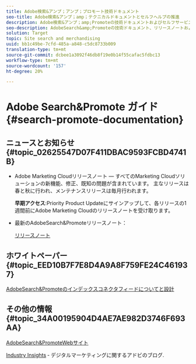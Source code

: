 ```yaml
---
title: Adobe検索&アンプ；アンプ；プロモート技術ドキュメント
seo-title: Adobe検索&アンプ；amp；テクニカルドキュメントとセルフヘルプの推進
description: Adobe検索&アンプ；amp;Promoteの技術ドキュメントおよびセルフサービスマテリアル
seo-description: AdobeSearch&amp;Promoteの技術ドキュメント、リリースノートおよびセルフヘルプ資料
solution: Target
topic: Site search and merchandising
uuid: bb1c49be-7cfd-485a-a848-c5dc8733b009
translation-type: tm+mt
source-git-commit: dcbee1a3092f46db8f19e0b14f55cafac5fdbc13
workflow-type: tm+mt
source-wordcount: '157'
ht-degree: 20%

---
```



# Adobe Search&amp;Promote ガイド {#search-promote-documentation}

## ニュースとお知らせ{#topic_02625547D07F411DBAC9593FCBD4741B}

* Adobe Marketing Cloudリリースノート — すべてのMarketing Cloudソリューションの新機能、修正、既知の問題が含まれています。 主なリリースは春と秋に行われ、メンテナンスリリースは毎月行われます。

   **早期アクセス**:Priority Product  [](https://campaign.adobe.com/webApp/adbePriorityProductSubscribe) Updateにサインアップして、各リリースの1週間前にAdobe Marketing Cloudのリリースノートを受け取ります。

* 最新のAdobeSearch&amp;Promoteリリースノート：

   [リリースノート](/help/c-searchpromote-release-notes/c-rn-02-13-18-version-1811.md)

## ホワイトペーパー {#topic_EED10B7F7E8D4A9A8F759FE24C461937}

[AdobeSearch&amp;Promoteのインデックスコネクタフィードについてと設計](https://marketing.adobe.com/resources/help/en_US/snp/index_connector_feeds.pdf)

## その他の情報{#topic_34A00195904D4AE7AE982D3746F693AA}

[AdobeSearch&amp;PromoteWebサイト](https://www.adobe.com/solutions/testing-targeting/search-driven-merchandising.html)

[Industry Insights](https://blogs.adobe.com/digitalmarketing/) ‐ デジタルマーケティングに関するアドビのブログ.
